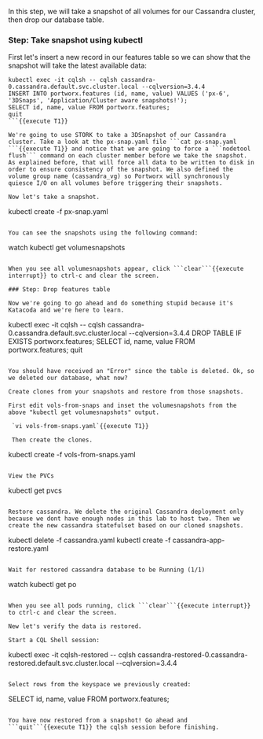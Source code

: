 In this step, we will take a snapshot of all volumes for our Cassandra cluster, then drop our database table.

### Step: Take snapshot using kubectl

First let's insert a new record in our features table so we can show that the snapshot will take the latest available data:
```
kubectl exec -it cqlsh -- cqlsh cassandra-0.cassandra.default.svc.cluster.local --cqlversion=3.4.4
INSERT INTO portworx.features (id, name, value) VALUES ('px-6', '3DSnaps', 'Application/Cluster aware snapshots!');
SELECT id, name, value FROM portworx.features;
quit
```{{execute T1}}

We're going to use STORK to take a 3DSnapshot of our Cassandra cluster. Take a look at the px-snap.yaml file ```cat px-snap.yaml ```{{execute T1}} and notice that we are going to force a ```nodetool flush``` command on each cluster member before we take the snapshot. As explained before, that will force all data to be written to disk in order to ensure consistency of the snapshot. We also defined the volume group name (cassandra_vg) so Portworx will synchronously quiesce I/O on all volumes before triggering their snapshots.

Now let's take a snapshot.
```
kubectl create -f px-snap.yaml
```{{execute T1}}

You can see the snapshots using the following command:
```
watch kubectl get volumesnapshots
```{{execute T1}}

When you see all volumesnapshots appear, click ```clear```{{execute interrupt}} to ctrl-c and clear the screen.

### Step: Drop features table

Now we're going to go ahead and do something stupid because it's Katacoda and we're here to learn.

```
kubectl exec -it cqlsh -- cqlsh cassandra-0.cassandra.default.svc.cluster.local --cqlversion=3.4.4
DROP TABLE IF EXISTS portworx.features;
SELECT id, name, value FROM portworx.features;
quit
```{{execute T1}}

You should have received an "Error" since the table is deleted. Ok, so we deleted our database, what now? 

Create clones from your snapshots and restore from those snapshots.

First edit vols-from-snaps and inset the volumesnapshots from the above "kubectl get volumesnapshots" output.

 `vi vols-from-snaps.yaml`{{execute T1}}

 Then create the clones.
```
kubectl create -f vols-from-snaps.yaml
```{{execute T1}}

View the PVCs
```
kubectl get pvcs
```{{execute T1}}

Restore cassandra. We delete the original Cassandra deployment only because we dont have enough nodes in this lab to host two. Then we create the new cassandra statefulset based on our cloned snapshots.
```
kubectl delete -f cassandra.yaml
kubectl create -f cassandra-app-restore.yaml
```{{execute T1}}

Wait for restored cassandra database to be Running (1/1)
```
watch kubectl get po
```{{execute T1}}

When you see all pods running, click ```clear```{{execute interrupt}} to ctrl-c and clear the screen.

New let's verify the data is restored.

Start a CQL Shell session:
```
kubectl exec -it cqlsh-restored -- cqlsh cassandra-restored-0.cassandra-restored.default.svc.cluster.local --cqlversion=3.4.4
```{{execute T1}}

Select rows from the keyspace we previously created:
```
SELECT id, name, value FROM portworx.features;
```{{execute T1}}

You have now restored from a snapshot! Go ahead and ```quit```{{execute T1}} the cqlsh session before finishing.




